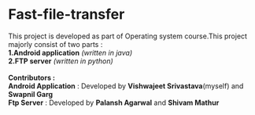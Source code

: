 # Fast-file-transfer
This project is developed as part of Operating system course.This project majorly consist of two parts :<br>
**1.Android application** <i>(written in java)</i><br>
**2.FTP server** <i>(written in python)</i><br><br>
**Contributors :**<br>
**Android Application** : Developed by **Vishwajeet Srivastava**(myself) and **Swapnil Garg** <br>
**Ftp Server** : Developed by **Palansh Agarwal** and **Shivam Mathur**
